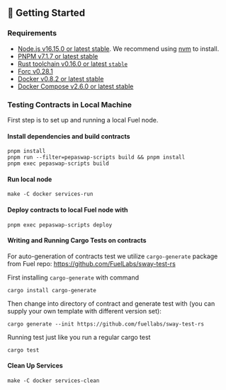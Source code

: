 ## 🚀 Getting Started

### Requirements

- [Node.js v16.15.0 or latest stable](https://nodejs.org/en/). We recommend using [nvm](https://github.com/nvm-sh/nvm) to install.
- [PNPM v7.1.7 or latest stable](https://pnpm.io/installation/)
- [Rust toolchain v0.16.0 or latest `stable`](https://www.rust-lang.org/tools/install)
- [Forc v0.28.1](https://fuellabs.github.io/pepa/v0.28.1/introduction/installation.html#installing-from-pre-compiled-binaries)
- [Docker v0.8.2 or latest stable](https://docs.docker.com/get-docker/)
- [Docker Compose v2.6.0 or latest stable](https://docs.docker.com/get-docker/)

### Testing Contracts in Local Machine

First step is to set up and running a local Fuel node.

#### Install dependencies and build contracts

```
pnpm install
pnpm run --filter=pepaswap-scripts build && pnpm install
pnpm exec pepaswap-scripts build
```

#### Run local node

```
make -C docker services-run
```

#### Deploy contracts to local Fuel node with 

`pnpm exec pepaswap-scripts deploy`

#### Writing and Running Cargo Tests on contracts

For auto-generation of contracts test we utilize `cargo-generate` package from Fuel repo: https://github.com/FuelLabs/sway-test-rs 

First installing `cargo-generate` with command

`cargo install cargo-generate`

Then change into directory of contract and generate test with (you can supply your own template with different version set):

`cargo generate --init https://github.com/fuellabs/sway-test-rs`

Running test just like you run a regular cargo test

`cargo test`

#### Clean Up Services

`make -C docker services-clean`